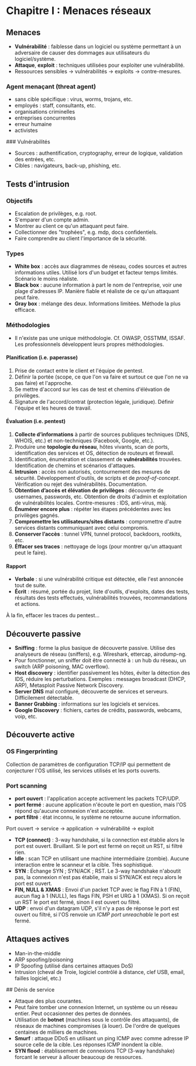 # Chapitre I : Menaces réseaux

## Menaces

* **Vulnérabilité** : faiblesse dans un logiciel ou système permettant à un adversaire de causer des dommages aux utilisateurs du logiciel/système.
* **Attaque**, **exploit** : techniques utilisées pour exploiter une vulnérabilité.
* Ressources sensibles → vulnérabilités → exploits → contre-mesures.

### Agent menaçant (threat agent)

* sans cible spécifique : virus, worms, trojans, etc.
* employés : staff, consultants, etc.
* organisations criminelles
* entreprises concurrentes
* erreur humaine
* activistes

### Vulnérabilités

* Sources : authentification, cryptography, erreur de logique, validation des entrées, etc.
* Cibles : navigateurs, back-up, phishing, etc.

## Tests d'intrusion

### Objectifs

* Escalation de privilèges, e.g. root.
* S'emparer d'un compte admin.
* Montrer au client ce qu'un attaquant peut faire.
* Collectionner des "trophées", e.g. mdp, docs confidentiels.
* Faire comprendre au client l'importance de la sécurité.

### Types

* **White box** : accès aux diagrammes de réseau, codes sources et autres informations utiles. Utilisé lors d'un budget et facteur temps limités. Scénario le moins réaliste.
* **Black box** : aucune information à part le nom de l'entreprise, voir une plage d'adresses IP. Manière fiable et réaliste de ce qu'un attaquant peut faire.
* **Gray box** : mélange des deux. Informations limitées. Méthode la plus efficace.

### Méthodologies

* Il n'existe pas une unique méthodologie. Cf. OWASP, OSSTMM, ISSAF. Les professionnels développent leurs propres méthodologies.

#### Planification (i.e. paperasse)

1. Prise de contact entre le client et l'équipe de pentest.
2. Définir la portée (scope, ce que l'on va faire et surtout ce que l'on ne va pas faire) et l'approche.
3. Se mettre d'accord sur les cas de test et chemins d'élévation de privilèges.
4. Signature de l'accord/contrat (protection légale, juridique). Définir l'équipe et les heures de travail.

#### Évaluation (i.e. pentest)

1. **Collecte d’informations** à partir de sources publiques techniques (DNS, WHOIS, etc.) et non-techniques (Facebook, Google, etc.).
2. Produire une **topologie du réseau**, hôtes vivants, scan de ports, identification des services et OS, détection de routeurs et firewall.
3. Identification, énumération et classement de **vulnérabilités** trouvées. Identification de chemins et scénarios d'attaques.
4. **Intrusion** : accès non autorisés, contournement des mesures de sécurité. Développement d'outils, de scripts et de *proof-of-concept*. Vérification ou rejet des vulnérabilités. Documentation.
5. **Obtention d’accès et élévation de privilèges** : découverte de usernames, passwords, etc. Obtention de droits d'admin et exploitation de vulnérabilités locales. Contre-mesures : IDS, anti-virus, màj.
6. **Énumérer encore plus** : répéter les étapes précédentes avec les privilèges gagnés.
7. **Compromettre les utilisateurs/sites distants** : compromettre d'autre services distants communiquant avec celui compromis.
8. **Conserver l’accès** : tunnel VPN, tunnel protocol, backdoors, rootkits, etc.
9. **Éffacer ses traces** : nettoyage de logs (pour montrer qu'un attaquant peut le faire).

#### Rapport

* **Verbale** : si une vulnérabilité critique est détectée, elle l'est annoncée tout de suite.
* **Écrit** : résumé, portée du projet, liste d'outils, d'exploits, dates des tests, résultats des tests effectués, vulnérabilités trouvées, recommandations et actions.

À la fin, effacer les traces du pentest…

## Découverte passive

* **Sniffing** : forme la plus basique de découverte passive. Utilise  des analyseurs de réseau (sniffers), e.g. Wireshark, ettercap, airodump-ng.
* Pour fonctionner, un sniffer doit être connecté à : un hub du réseau, un switch (ARP poisoning, MAC overflow).
* **Host discovery** : identifier passivement les hôtes, éviter la détection des IDS, réduire les perturbations. Exemples : messages broadcast (DHCP, ARP), Metasploit Passive Network Discovery.
* **Server DNS** mal configuré, découverte de services et serveurs. Difficilement détectable.
* **Banner Grabbing** : informations sur les logiciels et services.
* **Google Discovery** : fichiers, cartes de crédits, passwords, webcams, voip, etc.

## Découverte active

### OS Fingerprinting

Collection de paramètres de configuration TCP/IP qui permettent de conjecturer l'OS utilisé, les services utilisés et les ports ouverts.

### Port scanning

* **port ouvert** : l'application accepte activement les packets TCP/UDP.
* **port fermé** : aucune application n'écoute le port en question, mais l'OS répond qu'aucune connexion n'est acceptée.
* **port filtré** : état inconnu, le système ne retourne aucune information.

Port ouvert → service → application → vulnérabilité → exploit

* **TCP (connect)** : 3-way handshake, si la connection est établie alors le port est ouvert. Bruillant. Si le port est fermé on reçoit un RST, si filtré rien.
* **Idle** : scan TCP en utilisant une machine intermédiaire (zombie). Aucune interaction entre le scanneur et la cible. Très sophistiqué.
* **SYN** : Échange SYN ; SYN/ACK ; RST. Le 3-way handshake n'aboutit pas, la connexion n'est pas établie, mais si SYN/ACK est reçu alors le port est ouvert.
* **FIN, NULL & XMAS** : Envoi d'un packet TCP avec le flag FIN à 1 (FIN), aucun flag à 1 (NULL), les flags FIN, PSH et URG à 1 (XMAS). Si on reçoit un RST le port est fermé, sinon il est ouvert ou filtré.
* **UDP** : envoi d'un datagram UDP, s'il n'y a pas de réponse le port est ouvert ou filtré, si l'OS renvoie un *ICMP port unreachable* le port est fermé.
	
## Attaques actives

* Man-in-the-middle
* ARP spoofing/poisoning
* IP Spoofing (utilisé dans certaines attaques DoS)
* Intrusion (cheval de Troie, logiciel contrôlé à distance, clef USB, email, failles logiciel, etc.)

## Dénis de service

* Attaque des plus courantes.
* Peut faire tomber une connexion Internet, un système ou un réseau entier. Peut occasionner des pertes de données.
* Utilisation de **botnet** (machines sous le contrôle des attaquants), de réseaux de machines compromises (à louer). De l'ordre de quelques centaines de milliers de machines.
* **Smurf** : attaque DDoS en utilisant un ping ICMP avec comme adresse IP source celle de la cible. Les réponses ICMP inondent la cible.
* **SYN flood** : établissement de connexions TCP (3-way handshake) forcant le serveur à allouer beaucoup de ressources.